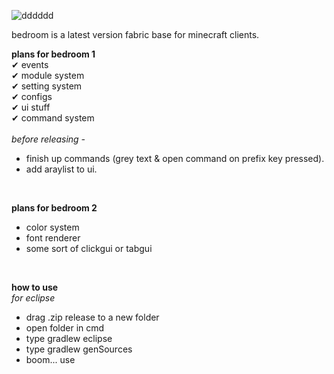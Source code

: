 ![dddddd](https://user-images.githubusercontent.com/69589624/109410126-1623c480-7966-11eb-9bd4-56984a88a6aa.PNG)
                                                                 
bedroom is a latest version fabric base for minecraft clients. <br>

**plans for bedroom 1** <br>
✔ events <br>
✔ module system <br>
✔ setting system <br>
✔ configs <br>
✔ ui stuff <br>
✔ command system <br>
<br>
*before releasing -* <br>
- finish up commands (grey text & open command on prefix key pressed).
- add araylist to ui.
<br>

**plans for bedroom 2** <br>
- color system <br>
- font renderer <br>
- some sort of clickgui or tabgui <br>
<br>

**how to use** <br>
*for eclipse* <br>
- drag .zip release to a new folder
- open folder in cmd
- type gradlew eclipse
- type gradlew genSources
- boom... use
